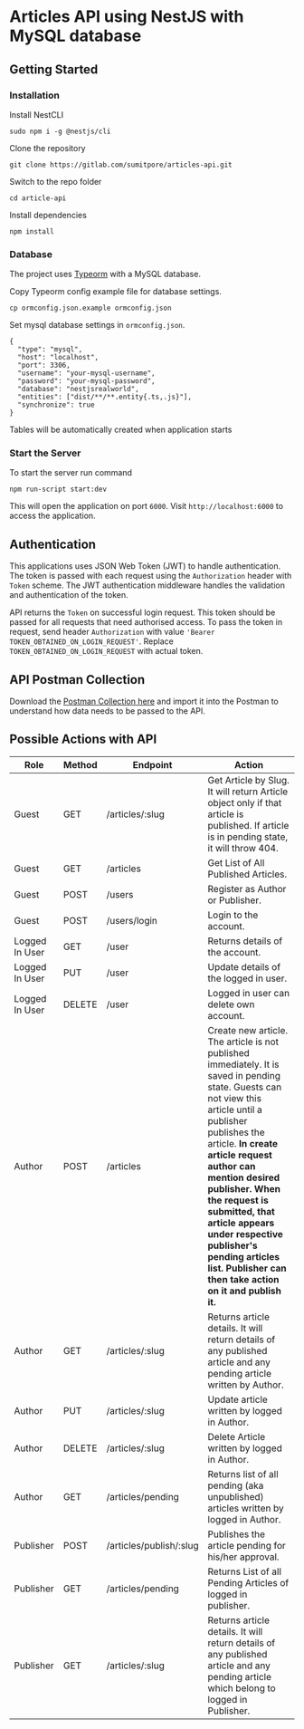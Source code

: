 # Articles API using NestJS with MySQL database

## Getting Started

### Installation

Install NestCLI
    
    sudo npm i -g @nestjs/cli

Clone the repository

    git clone https://gitlab.com/sumitpore/articles-api.git

Switch to the repo folder

    cd article-api
    
Install dependencies
    
    npm install

### Database

The project uses [Typeorm](http://typeorm.io/) with a MySQL database.

Copy Typeorm config example file for database settings.

    cp ormconfig.json.example ormconfig.json
    
Set mysql database settings in `ormconfig.json`.

    {
      "type": "mysql",
      "host": "localhost",
      "port": 3306,
      "username": "your-mysql-username",
      "password": "your-mysql-password",
      "database": "nestjsrealworld",
      "entities": ["dist/**/**.entity{.ts,.js}"],
      "synchronize": true
    }
    
Tables will be automatically created when application starts

### Start the Server
To start the server run command
    
    npm run-script start:dev

This will open the application on port `6000`. Visit `http://localhost:6000` to access the application.


## Authentication
 
This applications uses JSON Web Token (JWT) to handle authentication. The token is passed with each request using the `Authorization` header with `Token` scheme. The JWT authentication middleware handles the validation and authentication of the token.

API returns the `Token` on successful login request. This token should be passed for all requests that need authorised access. To pass the token in request, send header `Authorization` with value `'Bearer TOKEN_OBTAINED_ON_LOGIN_REQUEST'`. Replace `TOKEN_OBTAINED_ON_LOGIN_REQUEST` with actual token.

## API Postman Collection
Download the [Postman Collection here](https://www.getpostman.com/collections/eb1fbb7f1d2a05dc1d0c) and import it into the Postman  to understand how data needs to be passed to the API.

## Possible Actions with API
Role | Method | Endpoint | Action
--- | --- | --- | ---
Guest | GET | /articles/:slug | Get Article by Slug. It will return Article object only if that article is published. If article is in pending state, it will throw 404.
Guest | GET | /articles | Get List of All Published Articles.
Guest | POST | /users | Register as Author or Publisher.
Guest | POST | /users/login | Login to the account.
Logged In User | GET | /user | Returns details of the account.
Logged In User | PUT | /user | Update details of the logged in user.
Logged In User | DELETE | /user | Logged in user can delete own account.
Author | POST | /articles | Create new article. The article is not published immediately. It is saved in pending state. Guests can not view this article until a publisher publishes the article. **In create article request author can mention desired publisher. When the request is submitted, that article appears under respective publisher's pending articles list. Publisher can then take action on it and publish it.**
Author | GET | /articles/:slug | Returns article details. It will return details of any published article and any pending article written by Author. 
Author | PUT | /articles/:slug | Update article written by logged in Author.
Author | DELETE | /articles/:slug | Delete Article written by logged in Author.
Author | GET | /articles/pending | Returns list of all pending (aka unpublished) articles written by logged in Author.
Publisher | POST | /articles/publish/:slug | Publishes the article pending for his/her approval.
Publisher | GET | /articles/pending | Returns List of all Pending Articles of logged in publisher.
Publisher | GET | /articles/:slug | Returns article details. It will return details of any published article and any pending article which belong to logged in Publisher. 



